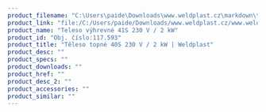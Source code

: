 ```yaml
---
product_filename: "C:\Users\paide\Downloads\www.weldplast.cz\markdown\teleso-topne-40s-230-v-2-kw.md"
product_link: "file:/C:/Users/paide/Downloads/www.weldplast.cz/www.weldplast.cz/sk/teleso-topne-40s-230-v-2-kw"
product_name: "Teleso výhrevné 41S 230 V / 2 kW"
product_id: "Obj. číslo:117.593"
product_title: "Těleso topné 40S 230 V / 2 kW | Weldplast"
product_desc: ""
product_specs: ""
product_downloads: ""
product_href: ""
product_desc_2: ""
product_accessories: ""
product_similar: ""
---
```

